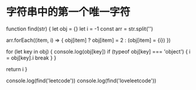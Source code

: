 # 字符串中的第一个唯一字符

function find(str) {
  let obj = {}
  let i = -1
  const arr = str.split('')

  arr.forEach((item, i) => {
    obj[item] ? obj[item] = 2 : (obj[item] = {i})
  })

  for (let key in obj) {
    console.log(obj[key])
    if (typeof obj[key] === 'object') {
      i = obj[key].i
      break
    }
  }

  return i
}


console.log(find('leetcode'))
console.log(find('loveleetcode'))

